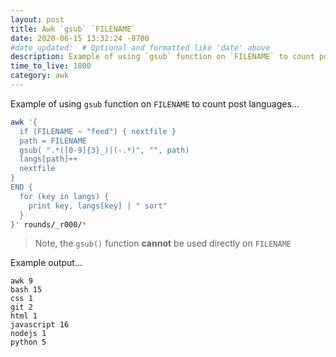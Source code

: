 ```yaml
---
layout: post
title: Awk `gsub` `FILENAME`
date: 2020-06-15 13:32:24 -0700
#date_updated:  # Optional and formatted like 'date' above
description: Example of using `gsub` function on `FILENAME` to count post languages
time_to_live: 1800
category: awk
---
```




Example of using `gsub` function on `FILENAME` to count post languages...


```bash
awk '{
  if (FILENAME ~ "feed") { nextfile }
  path = FILENAME
  gsub( ".*([0-9]{3}_)|(-.*)", "", path)
  langs[path]++
  nextfile
}
END {
  for (key in langs) {
    print key, langs[key] | " sort"
  }
}' rounds/_r000/*
```


> Note, the `gsub()` function **cannot** be used directly on `FILENAME`


Example output...


```
awk 9
bash 15
css 1
git 2
html 1
javascript 16
nodejs 1
python 5
```
